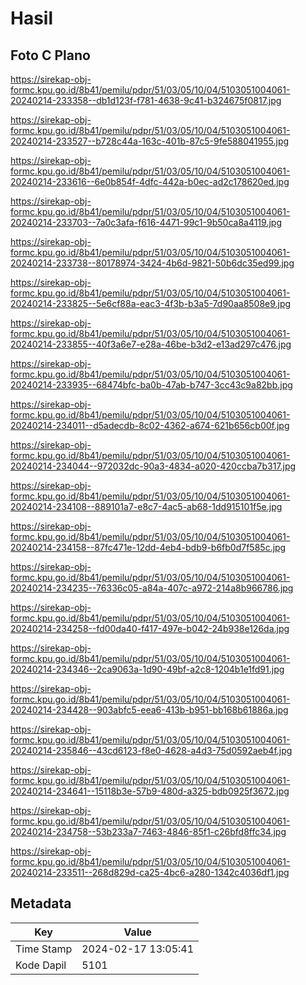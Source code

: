 # Hasil

## Foto C Plano

https://sirekap-obj-formc.kpu.go.id/8b41/pemilu/pdpr/51/03/05/10/04/5103051004061-20240214-233358--db1d123f-f781-4638-9c41-b324675f0817.jpg

https://sirekap-obj-formc.kpu.go.id/8b41/pemilu/pdpr/51/03/05/10/04/5103051004061-20240214-233527--b728c44a-163c-401b-87c5-9fe588041955.jpg

https://sirekap-obj-formc.kpu.go.id/8b41/pemilu/pdpr/51/03/05/10/04/5103051004061-20240214-233616--6e0b854f-4dfc-442a-b0ec-ad2c178620ed.jpg

https://sirekap-obj-formc.kpu.go.id/8b41/pemilu/pdpr/51/03/05/10/04/5103051004061-20240214-233703--7a0c3afa-f616-4471-99c1-9b50ca8a4119.jpg

https://sirekap-obj-formc.kpu.go.id/8b41/pemilu/pdpr/51/03/05/10/04/5103051004061-20240214-233738--80178974-3424-4b6d-9821-50b6dc35ed99.jpg

https://sirekap-obj-formc.kpu.go.id/8b41/pemilu/pdpr/51/03/05/10/04/5103051004061-20240214-233825--5e6cf88a-eac3-4f3b-b3a5-7d90aa8508e9.jpg

https://sirekap-obj-formc.kpu.go.id/8b41/pemilu/pdpr/51/03/05/10/04/5103051004061-20240214-233855--40f3a6e7-e28a-46be-b3d2-e13ad297c476.jpg

https://sirekap-obj-formc.kpu.go.id/8b41/pemilu/pdpr/51/03/05/10/04/5103051004061-20240214-233935--68474bfc-ba0b-47ab-b747-3cc43c9a82bb.jpg

https://sirekap-obj-formc.kpu.go.id/8b41/pemilu/pdpr/51/03/05/10/04/5103051004061-20240214-234011--d5adecdb-8c02-4362-a674-621b656cb00f.jpg

https://sirekap-obj-formc.kpu.go.id/8b41/pemilu/pdpr/51/03/05/10/04/5103051004061-20240214-234044--972032dc-90a3-4834-a020-420ccba7b317.jpg

https://sirekap-obj-formc.kpu.go.id/8b41/pemilu/pdpr/51/03/05/10/04/5103051004061-20240214-234108--889101a7-e8c7-4ac5-ab68-1dd915101f5e.jpg

https://sirekap-obj-formc.kpu.go.id/8b41/pemilu/pdpr/51/03/05/10/04/5103051004061-20240214-234158--87fc471e-12dd-4eb4-bdb9-b6fb0d7f585c.jpg

https://sirekap-obj-formc.kpu.go.id/8b41/pemilu/pdpr/51/03/05/10/04/5103051004061-20240214-234235--76336c05-a84a-407c-a972-214a8b966786.jpg

https://sirekap-obj-formc.kpu.go.id/8b41/pemilu/pdpr/51/03/05/10/04/5103051004061-20240214-234258--fd00da40-f417-497e-b042-24b938e126da.jpg

https://sirekap-obj-formc.kpu.go.id/8b41/pemilu/pdpr/51/03/05/10/04/5103051004061-20240214-234346--2ca9063a-1d90-49bf-a2c8-1204b1e1fd91.jpg

https://sirekap-obj-formc.kpu.go.id/8b41/pemilu/pdpr/51/03/05/10/04/5103051004061-20240214-234428--903abfc5-eea6-413b-b951-bb168b61886a.jpg

https://sirekap-obj-formc.kpu.go.id/8b41/pemilu/pdpr/51/03/05/10/04/5103051004061-20240214-235846--43cd6123-f8e0-4628-a4d3-75d0592aeb4f.jpg

https://sirekap-obj-formc.kpu.go.id/8b41/pemilu/pdpr/51/03/05/10/04/5103051004061-20240214-234641--15118b3e-57b9-480d-a325-bdb0925f3672.jpg

https://sirekap-obj-formc.kpu.go.id/8b41/pemilu/pdpr/51/03/05/10/04/5103051004061-20240214-234758--53b233a7-7463-4846-85f1-c26bfd8ffc34.jpg

https://sirekap-obj-formc.kpu.go.id/8b41/pemilu/pdpr/51/03/05/10/04/5103051004061-20240214-233511--268d829d-ca25-4bc6-a280-1342c4036df1.jpg


## Metadata

| Key        | Value               |
| ---------- | ------------------- |
| Time Stamp | 2024-02-17 13:05:41 |
| Kode Dapil | 5101                |



